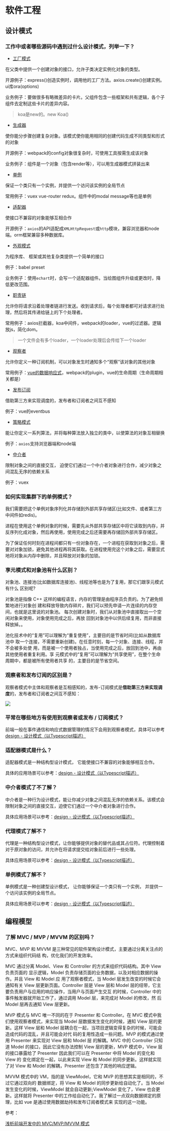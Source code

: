 # 软件工程

## 设计模式

### 工作中或者哪些源码中遇到过什么设计模式，列举一下？

* [工厂模式](/-Design-Patterns-Typescript/#/?id=工厂方法)

在父类中提供一个创建对象的接口，允许子类决定实例化对象的类型。

开源例子：express()创造实例时，调用他的工厂方法。axios.create()创建实例。ui库ora(options)

业务例子：要做很多有略微差异的卡片。父组件包含一些框架和共有逻辑，各个子组件去定制这些卡片的差异内容。

> koa是new的。new Koa()

* [生成器](/-Design-Patterns-Typescript/#/?id=%e7%94%9f%e6%88%90%e5%99%a8)

使你能分步骤创建复杂对象。该模式使你能用相同的创建代码生成不同类型和形式的对象

开源例子：webpack的config对象很复杂时，可使用工具按需生成该对象

业务例子：组件是一个对象（包含render等），可以用生成器模式拼装出来

* [单例](/-Design-Patterns-Typescript/#/?id=%e5%8d%95%e4%be%8b)

保证一个类只有一个实例，并提供一个访问该实例的全局节点

常用例子：vuex vue-router redux。组件中的modal message等也是单例

* [适配器](/-Design-Patterns-Typescript/#/?id=适配器)

使接口不兼容的对象能够互相合作

开源例子：`axios`的API适配成`XMLHttpRequest`或`http`模块，兼容浏览器和node端。orm框架兼容多种数据库。

* [外观模式](/-Design-Patterns-Typescript/#/?id=外观（门面）)

为程序库、 框架或其他复杂类提供一个简单的接口

例子：babel preset

业务例子：使用`echart`时，会写一个适配器组件。当绘图组件升级或更改时，降低更改范围。

* [职责链](/-Design-Patterns-Typescript/#/?id=职责链)

允许你将请求沿着处理者链进行发送。收到请求后，每个处理者都可对请求进行处理，然后将其传递给链上的下个处理者。

常用例子：axios拦截器，koa中间件，webpack的loader，vue的过滤器。逻辑放js，简化dom。

> 一个文件会有多个loader，一个loader处理后会传给下一个loader

* [观察者](/-Design-Patterns-Typescript/#/?id=观察者)

允许你定义一种订阅机制，可以对象发生时通知多个“观察”该对象的其他对象

常用例子：[vue的数据响应式](/library/vue.html#vue中的数据响应式如何实现的？)，webpack的plugin，vue的生命周期（生命周期相关都是）

* [发布订阅](/cp/soft.html#观察者和发布订阅的区别是？)

借助第三方来实现调度的，发布者和订阅者之间互不感知

例子：vue的eventbus

* [策略模式](/-Design-Patterns-Typescript/#/?id=策略)

能让你定义一系列算法，并将每种算法放入独立的类中，以使算法的对象互相替换

例子：`axios`支持浏览器端和node端


* [中介者](/-Design-Patterns-Typescript/#/?id=中介者)

限制对象之间的直接交互， 迫使它们通过一个中介者对象进行合作，减少对象之间混乱无序的依赖关系

例子：vuex


### 如何实现集群下的单例模式？

我们需要把这个单例对象序列化并存储到外部共享存储区(比如文件、或者第三方中间件如redis)。

进程在使用这个单例对象的时候，需要先从外部共享存储区中将它读取到内存，并反序列化成对象，然后再使用，使用完成之后还需要再存储回外部共享存储区。

为了保证任何时刻在进程间都只有一份对象存在，一个进程在获取到对象之后，需要对对象加锁，避免其他进程再将其获取。在进程使用完这个对象之后，需要显式地将对象从内存中删除，并且释放对对象的加锁。


### 享元模式和对象池有什么区别？

对象池、连接池(比如数据库连接池)、线程池等也是为了复用，那它们跟享元模式有什么
区别呢?

对象池是指像 C++ 这样的编程语言，内存的管理是由程序员负责的。为了避免频繁地进行对象创 建和释放导致内存碎片，我们可以预先申请一片连续的内存空间，也就是这里说的对象池。 每次创建对象时，我们从对象池中直接取出一个空闲对象来使用，对象使用完成之后，再放 回到对象池中以供后续复用，而非直接释放掉。。

池化技术中的“复用”可以理解为“重复使用”，主要目的是节省时间(比如从数据库池中
取一个连接，不需要重新创建)。在任意时刻，每一个对象、连接、线程，并不会被多处使
用，而是被一个使用者独占，当使用完成之后，放回到池中，再由其他使用者重复利用。享
元模式中的“复用”可以理解为“共享使用”，在整个生命周期中，都是被所有使用者共享
的，主要目的是节省空间。

### 观察者和发布订阅的区别是？

观察者模式中主体和观察者是互相感知的，发布-订阅模式是**借助第三方来实现调度**的，发布者和订阅者之间互不感知：

<img src="https://raw.githubusercontent.com/brizer/graph-bed/master/img/20190710190123.png"/>

### 平常在哪些地方有使用到观察者或发布 / 订阅模式？

前端一般在事件通信和响应式数据管理的情况下会用到观察者模式，具体可以参考[design - 设计模式（以Typescript描述）](https://omnipotent-front-end.github.io/-Design-Patterns-Typescript/#/observer/index?id=_1%e3%80%81%e4%ba%8b%e4%bb%b6%e9%80%9a%e4%bf%a1)

### 适配器模式是什么？

适配器模式是一种结构型设计模式， 它能使接口不兼容的对象能够相互合作。

具体的应用场景可以参考：[design - 设计模式（以Typescript描述）](https://omnipotent-front-end.github.io/-Design-Patterns-Typescript/#/adapter/index?id=%e5%ba%94%e7%94%a8%e5%9c%ba%e6%99%af)


### 中介者模式了不了解？

中介者是一种行为设计模式，能让你减少对象之间混乱无序的依赖关系。该模式会限制对象之间的直接交互，迫使它们通过一个中介者对象进行合作。

具体应用场景可以参考：[design - 设计模式（以Typescript描述）](https://omnipotent-front-end.github.io/-Design-Patterns-Typescript/#/mediator/index?id=_1%e3%80%81%e6%95%b0%e6%8d%ae%e7%8a%b6%e6%80%81%e7%ae%a1%e7%90%86)

### 代理模式了解不？

代理是一种结构型设计模式，让你能够提供对象的替代品或其占位符。代理控制着对于原对象的访问，并允许在将请求提交给对象前后进行一些处理。

具体应用场景可以参考：[design - 设计模式（以Typescript描述）](https://omnipotent-front-end.github.io/-Design-Patterns-Typescript/#/proxy/index?id=%e5%ba%94%e7%94%a8%e5%9c%ba%e6%99%af)


### 单例模式了解不？

单例模式是一种创建型设计模式， 让你能够保证一个类只有一个实例， 并提供一个访问该实例的全局节点。

具体应用场景可以参考：[design - 设计模式（以Typescript描述）](https://omnipotent-front-end.github.io/-Design-Patterns-Typescript/#/singleton/index?id=%e5%ba%94%e7%94%a8%e5%9c%ba%e6%99%af)



## 编程模型

### 了解 MVC / MVP / MVVM 的区别吗？

MVC、MVP 和 MVVM 是三种常见的软件架构设计模式，主要通过分离关注点的方式来组织代码结 构，优化我们的开发效率。

MVC 通过分离 Model、View 和 Controller 的方式来组织代码结构。其中 View 负责页面的 显示逻辑，Model 负责存储页面的业务数据，以及对相应数据的操作。并且 View 和 Model 应 用了观察者模式，当 Model 层发生改变的时候它会通知有关 View 层更新页面。Controller 层是 View 层和 Model 层的纽带，它主要负责用户与应用的响应操作，当用户与页面产生交互 的时候，Controller 中的事件触发器就开始工作了，通过调用 Model 层，来完成对 Model 的修改，然 后 Model 层再去通知 View 层更新。

MVP 模式与 MVC 唯一不同的在于 Presenter 和 Controller。在 MVC 模式中我们使用观察者模式，来实现当 Model 层数据发生变化的时候，通知 View 层的更新。这样 View 层和 Model 层耦合在一起，当项目逻辑变得复杂的时候，可能会造成代码的混乱，并且可能会对代 码的复用性造成一些问题。MVP 的模式通过使用 Presenter 来实现对 View 层和 Model 层 的解耦。MVC 中的
Controller 只知道 Model 的接口，因此它没有办法控制 View 层的更新，MVP 模式中，View 层的接口暴露给了 Presenter 因此我们可以在 Presenter 中将 Model 的变化和 View 的 变化绑定在一起，以此来实现 View 和 Model 的同步更新。这样就实现了对 View 和 Model 的解耦，Presenter 还包含了其他的响应逻辑。

MVVM 模式中的 VM，指的是 ViewModel，它和 MVP 的思想其实是相同的，不过它通过双向的 数据绑定，将 View 和 Model 的同步更新给自动化了。当 Model 发生变化的时候，ViewModel 就会自动更新;ViewModel 变化了，View 也会更新。这样就将 Presenter 中的工作给自动化了。我了解过一点双向数据绑定的原理，比如 vue 是通过使用数据劫持和发布订阅者模式来 实现的这一功能。


参考：

[浅析前端开发中的 MVC/MVP/MVVM 模式](https://juejin.cn/post/6844903480126078989)

